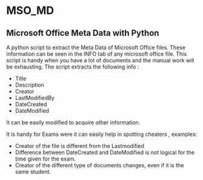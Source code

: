 # MSO_MD
## Microsoft Office Meta Data with Python
A python script to extract the Meta Data of Microsoft Office files.
These information can be seen in the INFO tab of any microsoft office file.
This script is handy when you have a lot of documents and the manual work will be exhausting.
The script extracts the following info :
- Title
- Description
- Creator
- LastModifiedBy
- DateCreated
- DateModified

It can be easily modified to acquire other information.

It is handy for Exams were it can easily help in spotting cheaters , examples:
- Creator of the file is different from the Lastmodified
- Difference between DateCreated and DateModified is not logical for the time given for the exam.
- Creator of the different type of documents changes, even if it is the same student. 
